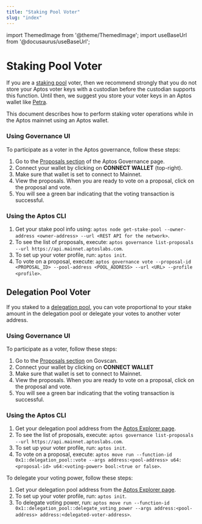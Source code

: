 ```yaml
---
title: "Staking Pool Voter"
slug: "index"
---
```


import ThemedImage from '@theme/ThemedImage';
import useBaseUrl from '@docusaurus/useBaseUrl';

# Staking Pool Voter

If you are a [staking pool](../../../concepts/staking.md) voter, then we recommend strongly that you do not store your Aptos voter keys with a
custodian before the custodian supports this function. Until then, we suggest you store your voter keys in an Aptos
wallet like [Petra](https://petra.app/).

This document describes how to perform staking voter operations while in the Aptos mainnet using an Aptos wallet.

### Using Governance UI

To participate as a voter in the Aptos governance, follow these steps:

1. Go to the [Proposals section](https://governance.aptosfoundation.org/) of the Aptos Governance page.
2. Connect your wallet by clicking on **CONNECT WALLET** (top-right).
3. Make sure that wallet is set to connect to Mainnet.
4. View the proposals. When you are ready to vote on a proposal, click on the proposal and vote.
5. You will see a green bar indicating that the voting transaction is successful.

### Using the Aptos CLI

1. Get your stake pool info using: `aptos node get-stake-pool --owner-address <owner-address> --url <REST API for the network>`.
2. To see the list of proposals, execute: `aptos governance list-proposals --url https://api.mainnet.aptoslabs.com`.
3. To set up your voter profile, run: `aptos init`.
4. To vote on a proposal, execute: `aptos governance vote --proposal-id <PROPOSAL_ID> --pool-address <POOL_ADDRESS> --url <URL> --profile <profile>`.

## Delegation Pool Voter

If you staked to a [delegation pool](../../../concepts/delegated-staking.md), you can vote proportional to your stake amount in the delegation pool or delegate your votes to another voter address.

### Using Governance UI

To participate as a voter, follow these steps:

1. Go to the [Proposals section](https://govscan.live/aptos-proposals) on Govscan.
2. Connect your wallet by clicking on **CONNECT WALLET**
3. Make sure that wallet is set to connect to Mainnet.
4. View the proposals. When you are ready to vote on a proposal, click on the proposal and vote.
5. You will see a green bar indicating that the voting transaction is successful.

### Using the Aptos CLI

1. Get your delegation pool address from the [Aptos Explorer page](https://explorer.aptoslabs.com/validators/delegation?network=mainnet).
2. To see the list of proposals, execute: `aptos governance list-proposals --url https://api.mainnet.aptoslabs.com`.
3. To set up your voter profile, run: `aptos init`.
4. To vote on a proposal, execute: `aptos move run --function-id 0x1::delegation_pool::vote --args address:<pool-address> u64:<proposal-id> u64:<voting-power> bool:<true or false>`.

To delegate your voting power, follow these steps:

1. Get your delegation pool address from the [Aptos Explorer page](https://explorer.aptoslabs.com/validators/delegation?network=mainnet).
2. To set up your voter profile, run: `aptos init`.
3. To delegate voting power, run: `aptos move run --function-id 0x1::delegation_pool::delegate_voting_power --args address:<pool-address> address:<delegated-voter-address>`.
